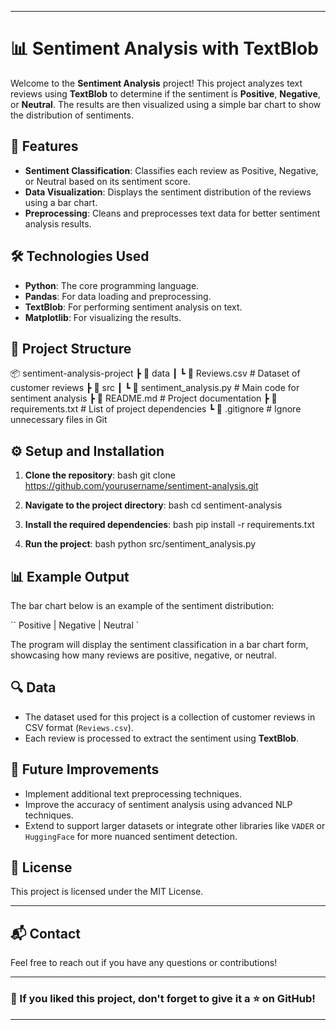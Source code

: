

---

# 📊 Sentiment Analysis with TextBlob

Welcome to the **Sentiment Analysis** project! This project analyzes text reviews using **TextBlob** to determine if the sentiment is **Positive**, **Negative**, or **Neutral**. The results are then visualized using a simple bar chart to show the distribution of sentiments.

## 🚀 Features

- **Sentiment Classification**: Classifies each review as Positive, Negative, or Neutral based on its sentiment score.
- **Data Visualization**: Displays the sentiment distribution of the reviews using a bar chart.
- **Preprocessing**: Cleans and preprocesses text data for better sentiment analysis results.

## 🛠️ Technologies Used

- **Python**: The core programming language.
- **Pandas**: For data loading and preprocessing.
- **TextBlob**: For performing sentiment analysis on text.
- **Matplotlib**: For visualizing the results.

## 📂 Project Structure


📦 sentiment-analysis-project
 ┣ 📂 data
 ┃ ┗ 📜 Reviews.csv             # Dataset of customer reviews
 ┣ 📂 src
 ┃ ┗ 📜 sentiment_analysis.py    # Main code for sentiment analysis
 ┣ 📜 README.md                  # Project documentation
 ┣ 📜 requirements.txt           # List of project dependencies
 ┗ 📜 .gitignore                 # Ignore unnecessary files in Git


## ⚙️ Setup and Installation

1. **Clone the repository**:
    bash
    git clone https://github.com/yourusername/sentiment-analysis.git
   
2. **Navigate to the project directory**:
    bash
    cd sentiment-analysis
  
3. **Install the required dependencies**:
    bash
    pip install -r requirements.txt

4. **Run the project**:
    bash
    python src/sentiment_analysis.py
  

## 📊 Example Output

The bar chart below is an example of the sentiment distribution:

``
 Positive | Negative | Neutral
`

The program will display the sentiment classification in a bar chart form, showcasing how many reviews are positive, negative, or neutral.

## 🔍 Data

- The dataset used for this project is a collection of customer reviews in CSV format (`Reviews.csv`).
- Each review is processed to extract the sentiment using **TextBlob**.

## 🚧 Future Improvements

- Implement additional text preprocessing techniques.
- Improve the accuracy of sentiment analysis using advanced NLP techniques.
- Extend to support larger datasets or integrate other libraries like `VADER` or `HuggingFace` for more nuanced sentiment detection.

## 📜 License

This project is licensed under the MIT License.

---

## 📬 Contact

Feel free to reach out if you have any questions or contributions!

---

### 👏 If you liked this project, don't forget to give it a ⭐ on GitHub!

---
